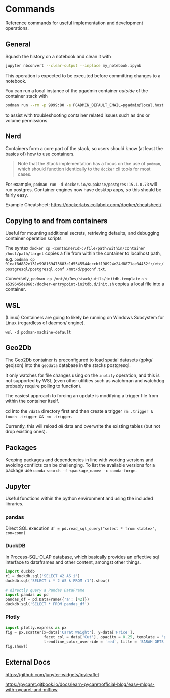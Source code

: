# Commands

Reference commands for useful implementation and development operations.

## General

Squash the history on a notebook and clean it with 

```sh
jupyter nbconvert --clear-output --inplace my_notebook.ipynb
```

This operation is expected to be executed before committing changes to a notebook.

You can run a local instance of the pgadmin container _outside_ of the container stack with

```sh
podman run --rm -p 9999:80 -e PGADMIN_DEFAULT_EMAIL=pgadmin@local.host -e PGADMIN_DEFAULT_PASSWORD=replaceme docker.io/dpage/pgadmin4:7.3
```

to assist with troubleshooting container related issues such as dns or volume permissions.

## Nerd

Containers form a core part of the stack, so users should know (at least the basics of) how to use containers.

> Note that the Stack implementation has a focus on the use of `podman`, which should function identically to the `docker` cli tools for most cases.

For example, `podman run -d docker.io/supabase/postgres:15.1.0.73` will run postgres. Container engines now have desktop apps, so this should be fairly easy.

Example Cheatsheet: https://dockerlabs.collabnix.com/docker/cheatsheet/

## Copying to and from containers

Useful for mounting additional secrets, retrieving defaults, and debugging container operation scripts

The syntax `docker cp <containerId>:/file/path/within/container /host/path/target` copies a file from within the container to localhost path, e.g. `podman cp 01eaf8d882e131e998169473683c1d5545544eccbf198924e24d8871ae34452f:/etc/postgresql/postgresql.conf /mnt/d/pgconf.txt`.

Conversely, `podman cp /mnt/d/Dev/stack/utils/initdb-template.sh a539645de868:/docker-entrypoint-initdb.d/init.sh` copies a local file into a container.

## WSL

(Linux) Containers are going to likely be running on Windows Subsystem for Linux (regardless of daemon/ engine).

```
wsl -d podman-machine-default
```

## Geo2Db

The Geo2Db container is preconfigured to load spatial datasets (gpkg/ geojson) into the `geodata` database in the stacks postgresql.

It only watches for file changes using on the `inotify` operation, and this is not supported by WSL (even other utilities such as watchman and watchdog probably require polling to function).

The easiest approach to forcing an update is modifying a trigger file from within the container itself.

cd into the `/data` directory first and then create a trigger `rm .trigger & touch .trigger && rm .trigger`.

Currently, this will reload *all* data and overwrite the existing tables (but not drop existing ones).

## Packages

Keeping packages and dependencies in line with working versions and avoiding conflicts can be challenging. To list the available versions for a package use `conda search -f <package_name> -c conda-forge`.

## Jupyter

Useful functions within the python environment and using the included libraries.

### pandas

Direct SQL execution `df = pd.read_sql_query("select * from <table>", con=conn)`

### DuckDB

In Process-SQL-OLAP database, which basically provides an effective sql interface to dataframes and other content, amongst other things.

```python
import duckdb
r1 = duckdb.sql('SELECT 42 AS i')
duckdb.sql('SELECT i * 2 AS k FROM r1').show()
```

```python
# directly query a Pandas DataFrame
import pandas as pd
pandas_df = pd.DataFrame({'a': [42]})
duckdb.sql('SELECT * FROM pandas_df')
```

### Plotly

```python
import plotly.express as px
fig = px.scatter(x=data['Carat Weight'], y=data['Price'], 
                 facet_col = data['Cut'], opacity = 0.25, template = 'plotly_dark', trendline='ols',
                 trendline_color_override = 'red', title = 'SARAH GETS A DIAMOND - A CASE STUDY')
fig.show()
```

## External Docs

https://github.com/jupyter-widgets/ipyleaflet

https://pycaret.gitbook.io/docs/learn-pycaret/official-blog/easy-mlops-with-pycaret-and-mlflow
